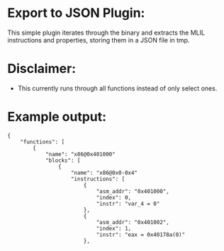 # Export to JSON Plugin:
This simple plugin iterates through the binary and extracts the MLIL instructions and properties, storing them in a JSON file in tmp. 

# Disclaimer:
- This currently runs through all functions instead of only select ones. 

# Example output:
```
{
    "functions": [
        {
            "name": "x86@0x401000"
            "blocks": [
                {
                    "name": "x86@0x0-0x4"
                    "instructions": [
                        {
                            "asm_addr": "0x401000", 
                            "index": 0, 
                            "instr": "var_4 = 0"
                        }, 
                        {
                            "asm_addr": "0x401002", 
                            "index": 1, 
                            "instr": "eax = 0x40178a(0)"
                        }, 
```